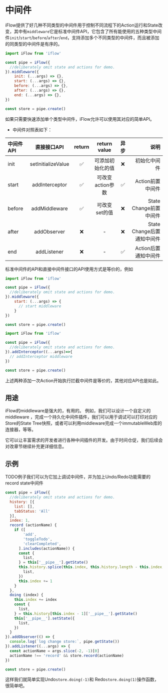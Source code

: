 # 中间件

iFlow提供了好几种不同类型的中间件用于控制不同流程下的Action运行和State改变，其中有`middleware`它是标准中间件API，它包含了所有能使用的五种类型中间件`init`/`start`/`before`/`after`/`end`，支持添加多个不同类型的中间件，而且被添加的同类型的中间件是有序的。

```javascript
import iFlow from 'iflow'

const pipe = iFlow({
  //deliberately omit state and actions for demo.
}).middleware({
    init: (...args) => {},
    start: (...args) => {},
    before: (...args) => {},
    after: (...args) => {},
    end: (...args) => {},
})

const store = pipe.create()
```

如果只需要快速添加单个类型中间件，iFlow允许可以使用其对应的简单API。

* 中间件对照表如下： 

| 中间件API    | 直接接口API          | return | return value       | 异步  | 说明                       |
| :---------- | :-----------------: | :----: | :----------------: | :---: | ------------------------: | 
| init        | setInitializeValue  | ✅     | 可添加初始化的值     | ❌     | 初始化中间件                |
| start       | addInterceptor      | ✅     | 可改变action参数    | ✅     | Action前置中间件             |
| before      | addMiddleware       | ✅     | 可改变set的值       | ❌     | State Change前置中间件      |
| after       | addObserver         | ❌     | -                  | ❌     | State Change后置通知中间件   | 
| end         | addListener         | ❌     | -                  | ✅     | Action后置通知中间件         |

标准中间件的API和直接中间件接口的API使用方式是等价的，例如

```javascript
import iFlow from 'iflow'

const pipe = iFlow({
  //deliberately omit state and actions for demo.
}).middleware({
    start: (...args) => {
      // start middleware
    }
})

const store = pipe.create()
```

```javascript
import iFlow from 'iflow'

const pipe = iFlow({
  //deliberately omit state and actions for demo.
}).addInterceptor((...args)=>{
  // addInterceptor middleware
})

const store = pipe.create()
```

上述两种添加一次Action开始执行拦截中间件是等价的，其他对应API也是如此。

## 用途
iFlow的middleware是强大的，有用的。
例如，我们可以设计一个自定义的middleware ，完成一个持久化中间件插件，我们可以用于调试可以打印对应的Store的State Tree快照，或者可以利用middleware完成一个immutableWeb库的连接器，等等。

它可以让丰富需求的开发者进行各种中间插件的开发。由于时间仓促，我们后续会对改章节继续补充更详细信息。

## 示例
TODO例子我们可以为它加上调试中间件，并为加上Undo/Redo功能需要的record state中间件
```javascript
const pipe = iFlow({
  //deliberately omit state and actions for demo.
  history: [{
    list: [],
    tabStatus: 'All'
  }],
  index: 1,
  record (actionName) {
    if ([
        'add',
        'toggleTodo',
        'clearCompleted',
      ].includes(actionName)) {
      const {
        list,
      } = this['__pipe__'].getState()
      this.history.splice(this.index, this.history.length - this.index, {
        list,
      })
      this.index += 1
    }
  },
  doing (index) {
    this.index += index
    const {
      list,
    } = this.history[this.index - 1]['__pipe__'].getState()
    this['__pipe__'].setState({
      list,
    })
  }
}).addObserver(() => {
  console.log(`log change store:`, pipe.getState())
}).addListener((...args) => {
  const actionName = args.slice(-2, -1)[0]
  actionName !== 'record' && store.record(actionName)
})

const store = pipe.create()
```
这样我们就简单实现Undo`store.doing(-1)`和 Redo`store.doing(1)`操作函数，很简单吧。